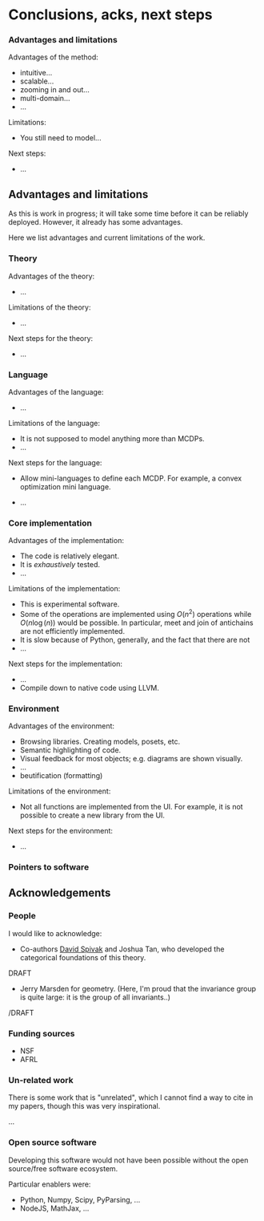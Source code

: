 # Conclusions, acks, next steps

### Advantages and limitations

Advantages of the method:

* intuitive...
* scalable...
* zooming in and out...
* multi-domain...
* ...

Limitations:

* You still need to model...

Next steps:

* ...

## Advantages and limitations

As this is work in progress; it will take some time before it
can be reliably deployed. However, it already has some advantages.

Here we list advantages and current limitations of the work.

### Theory

Advantages of the theory:

* ...

Limitations of the theory:

* ...

Next steps for the theory:

* ...

### Language

Advantages of the language:

* ...

Limitations of the language:

* It is not supposed to model anything more than MCDPs.
* ...

Next steps for the language:

* Allow mini-languages to define each MCDP. For example, a convex optimization
  mini language.

* ...


### Core implementation

Advantages of the implementation:

* The code is relatively elegant.
* It is *exhaustively* tested.
* ...

Limitations of the implementation:

* This is experimental software.
* Some of the operations are implemented using $O(n^2)$ operations
while $O(n \log(n))$ would be possible. In particular, meet and join
of antichains are not efficiently implemented.
* It is slow because of Python, generally, and the fact that there are not
* ...

Next steps for the implementation:

* ...
* Compile down to native code using LLVM.

### Environment

Advantages of the environment:

* Browsing libraries. Creating models, posets, etc.
* Semantic highlighting of code.
* Visual feedback for most objects; e.g. diagrams are shown visually.
* ...
* beutification (formatting)

Limitations of the environment:

* Not all functions are implemented from the UI. For example,
  it is not possible to create a new library from the UI.

Next steps for the environment:

* ...


### Pointers to software



## Acknowledgements

### People

I would like to acknowledge:

* Co-authors [David Spivak][spivak] and Joshua Tan, who developed the categorical
  foundations of this theory.

DRAFT

* Jerry Marsden for geometry. (Here, I'm proud that the invariance group is quite large: it
is the group of all invariants..)

/DRAFT

[spivak]: http://math.mit.edu/%7edspivak/

### Funding sources

* NSF
* AFRL

### Un-related work

There is some work that is "unrelated", which I cannot find
a way to cite in my papers, though this was very inspirational.

...

<!--
* Homotopy Type Theory
* I found very useful the lessons Bartos Miliewsky -->

### Open source software

Developing this software would not have been possible without
the open source/free software ecosystem.

Particular enablers were:

* Python, Numpy, Scipy, PyParsing, ...
* NodeJS, MathJax, ...

